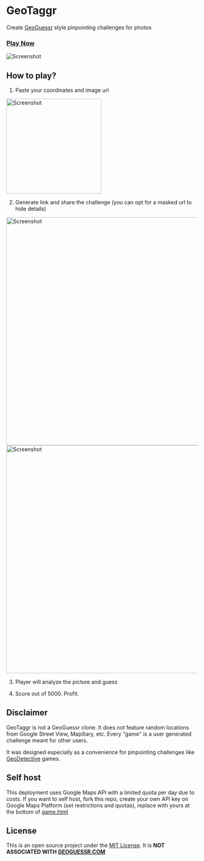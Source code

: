 # GeoTaggr

Create [GeoGuessr](https://geoguessr.com) style pinpointing challenges for photos

### [Play Now](https://raais.github.io/geotaggr)

![Screenshot](https://user-images.githubusercontent.com/64605172/184509255-ffa4e22c-52f0-4e8e-855c-b257ab53e425.png)

## How to play?

1. Paste your coordinates and image url

<img  src="https://user-images.githubusercontent.com/64605172/184509097-c770f681-ce15-4b1c-9d9e-9ee3e483a16b.png"  title=""  alt="Screenshot"  width="250">

2. Generate link and share the challenge (you can opt for a masked url to hide details)

<img  src="https://user-images.githubusercontent.com/64605172/184509113-d5bf3ad4-7127-4295-8e0c-2fc749db3d4f.png"  title=""  alt="Screenshot"  width="600">

<img  src="https://user-images.githubusercontent.com/64605172/184509568-d90d319f-f923-4aa1-88d1-262c0656addb.png"  title=""  alt="Screenshot"  width="600">

3. Player will analyze the picture and guess

4. Score out of 5000. Profit.

## Disclaimer

GeoTaggr is not a GeoGuessr clone. It does not feature random locations from Google Street View, Mapillary, etc. Every "game" is a user generated challenge meant for other users.

It was designed especially as a convenience for pinpointing challenges like [GeoDetective](https://www.youtube.com/results?search_query=geodetective) games.

## Self host

This deployment uses Google Maps API with a limited quota per day due to costs.
If you want to self host, fork this repo, create your own API key on Google Maps Platform
(set restrictions and quotas), replace with yours at the bottom of [game.html](https://github.com/raais/geotaggr/blob/main/game.html)

## License

This is an open source project under the [MIT License](https://github.com/raais/geotaggr/blob/main/LICENSE). It is **NOT ASSOCIATED WITH [GEOGUESSR.COM](https://geoguessr.com)**
